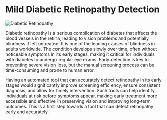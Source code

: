 # Mild Diabetic Retinopathy Detection

![Diabetic Retinopathy]([diabetic_retinopathy_image.jpg](https://imgur.com/a/r8ggkbk))


Diabetic retinopathy is a serious complication of diabetes that affects the blood vessels in the retina, leading to vision problems and potentially blindness if left untreated. It is one of the leading causes of blindness in adults worldwide. The condition develops slowly over time, often without noticeable symptoms in its early stages, making it critical for individuals with diabetes to undergo regular eye exams. Early detection is key to preventing severe vision loss, but the manual screening process can be time-consuming and prone to human error. 

Having an automated tool that can accurately detect retinopathy in its early stages would significantly improve screening efficiency, ensure consistent diagnosis, and allow for timely intervention. Such tools can help identify individuals at risk before symptoms appear, making early treatment more accessible and effective in preserving vision and improving long-term outcomes. This is a first step towards a tool that can detect retinopathy early and accurately.
